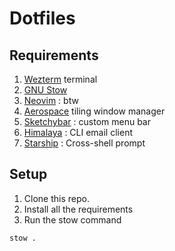 # Dotfiles

## Requirements

1. [Wezterm](https://wezfurlong.org/wezterm/index.html) terminal
2. [GNU Stow](https://www.gnu.org/software/stow/)
3. [Neovim](https://neovim.io/) : btw
4. [Aerospace](https://github.com/nikitabobko/AeroSpace) tiling window manager
5. [Sketchybar](https://felixkratz.github.io/SketchyBar/) : custom menu bar
6. [Himalaya](https://github.com/pimalaya/himalaya) : CLI email client
7. [Starship](https://starship.rs/) : Cross-shell prompt

## Setup

1. Clone this repo.
2. Install all the requirements
3. Run the stow command

```sh
stow .
```

